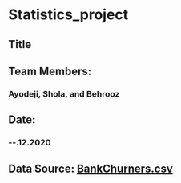 # Statistics_project

## Title
###

## Team Members:
### Ayodeji, Shola, and Behrooz
## Date:
### --.12.2020

## Data Source: [BankChurners.csv](https://www.kaggle.com/sakshigoyal7/credit-card-customers)